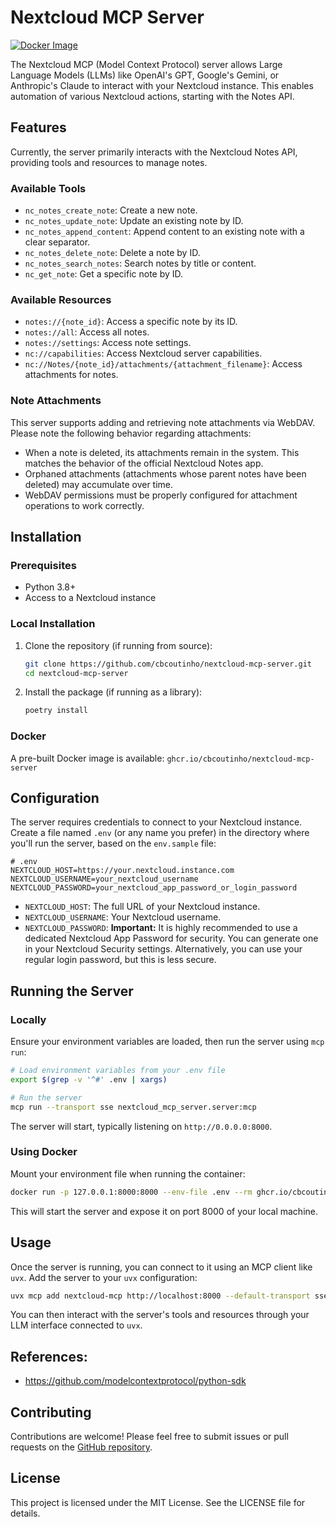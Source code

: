 # Nextcloud MCP Server

[![Docker Image](https://img.shields.io/badge/docker-ghcr.io/cbcoutinho/nextcloud--mcp--server-blue)](https://github.com/cbcoutinho/nextcloud-mcp-server/pkgs/container/nextcloud-mcp-server)

The Nextcloud MCP (Model Context Protocol) server allows Large Language Models (LLMs) like OpenAI's GPT, Google's Gemini, or Anthropic's Claude to interact with your Nextcloud instance. This enables automation of various Nextcloud actions, starting with the Notes API.

## Features

Currently, the server primarily interacts with the Nextcloud Notes API, providing tools and resources to manage notes.

### Available Tools

*   `nc_notes_create_note`: Create a new note.
*   `nc_notes_update_note`: Update an existing note by ID.
*   `nc_notes_append_content`: Append content to an existing note with a clear separator.
*   `nc_notes_delete_note`: Delete a note by ID.
*   `nc_notes_search_notes`: Search notes by title or content.
*   `nc_get_note`: Get a specific note by ID.

### Available Resources

*   `notes://{note_id}`: Access a specific note by its ID.
*   `notes://all`: Access all notes.
*   `notes://settings`: Access note settings.
*   `nc://capabilities`: Access Nextcloud server capabilities.
*   `nc://Notes/{note_id}/attachments/{attachment_filename}`: Access attachments for notes.

### Note Attachments

This server supports adding and retrieving note attachments via WebDAV. Please note the following behavior regarding attachments:

* When a note is deleted, its attachments remain in the system. This matches the behavior of the official Nextcloud Notes app.
* Orphaned attachments (attachments whose parent notes have been deleted) may accumulate over time.
* WebDAV permissions must be properly configured for attachment operations to work correctly.

## Installation

### Prerequisites

*   Python 3.8+
*   Access to a Nextcloud instance

### Local Installation

1.  Clone the repository (if running from source):
    ```bash
    git clone https://github.com/cbcoutinho/nextcloud-mcp-server.git
    cd nextcloud-mcp-server
    ```
2.  Install the package (if running as a library):
    ```bash
    poetry install
    ```

### Docker

A pre-built Docker image is available: `ghcr.io/cbcoutinho/nextcloud-mcp-server`

## Configuration

The server requires credentials to connect to your Nextcloud instance. Create a file named `.env` (or any name you prefer) in the directory where you'll run the server, based on the `env.sample` file:

```dotenv
# .env
NEXTCLOUD_HOST=https://your.nextcloud.instance.com
NEXTCLOUD_USERNAME=your_nextcloud_username
NEXTCLOUD_PASSWORD=your_nextcloud_app_password_or_login_password
```

*   `NEXTCLOUD_HOST`: The full URL of your Nextcloud instance.
*   `NEXTCLOUD_USERNAME`: Your Nextcloud username.
*   `NEXTCLOUD_PASSWORD`: **Important:** It is highly recommended to use a dedicated Nextcloud App Password for security. You can generate one in your Nextcloud Security settings. Alternatively, you can use your regular login password, but this is less secure.

## Running the Server

### Locally

Ensure your environment variables are loaded, then run the server using `mcp run`:

```bash
# Load environment variables from your .env file
export $(grep -v '^#' .env | xargs)

# Run the server
mcp run --transport sse nextcloud_mcp_server.server:mcp
```

The server will start, typically listening on `http://0.0.0.0:8000`.

### Using Docker

Mount your environment file when running the container:

```bash
docker run -p 127.0.0.1:8000:8000 --env-file .env --rm ghcr.io/cbcoutinho/nextcloud-mcp-server:latest
```

This will start the server and expose it on port 8000 of your local machine.

## Usage

Once the server is running, you can connect to it using an MCP client like `uvx`. Add the server to your `uvx` configuration:

```bash
uvx mcp add nextcloud-mcp http://localhost:8000 --default-transport sse
```

You can then interact with the server's tools and resources through your LLM interface connected to `uvx`.

## References:

- https://github.com/modelcontextprotocol/python-sdk

## Contributing

Contributions are welcome! Please feel free to submit issues or pull requests on the [GitHub repository](https://github.com/cbcoutinho/nextcloud-mcp-server).

## License

This project is licensed under the MIT License. See the LICENSE file for details.
